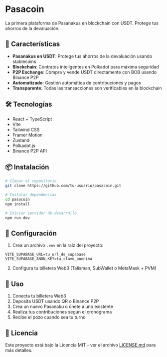 # Pasacoin

La primera plataforma de Pasanakus en blockchain con USDT. Protege tus ahorros de la devaluación.

## 🚀 Características

- **Pasanakus en USDT**: Protege tus ahorros de la devaluación usando stablecoins
- **Blockchain**: Contratos inteligentes en Polkadot para máxima seguridad
- **P2P Exchange**: Compra y vende USDT directamente con BOB usando Binance P2P
- **Automatizado**: Gestión automática de contribuciones y pagos
- **Transparente**: Todas las transacciones son verificables en la blockchain

## 🛠️ Tecnologías

- React + TypeScript
- Vite
- Tailwind CSS
- Framer Motion
- Zustand
- Polkadot.js
- Binance P2P API

## 📦 Instalación

```bash
# Clonar el repositorio
git clone https://github.com/tu-usuario/pasacoin.git

# Instalar dependencias
cd pasacoin
npm install

# Iniciar servidor de desarrollo
npm run dev
```

## 🔧 Configuración

1. Crea un archivo `.env` en la raíz del proyecto:

```env
VITE_SUPABASE_URL=tu_url_de_supabase
VITE_SUPABASE_ANON_KEY=tu_clave_anonima
```

2. Configura tu billetera Web3 (Talisman, SubWallet o MetaMask + PVM)

## 📱 Uso

1. Conecta tu billetera Web3
2. Deposita USDT usando QR o Binance P2P
3. Crea un nuevo Pasanaku o únete a uno existente
4. Realiza tus contribuciones según el cronograma
5. Recibe el pozo cuando sea tu turno



## 📄 Licencia

Este proyecto está bajo la Licencia MIT - ver el archivo [LICENSE.md](LICENSE.md) para más detalles.

